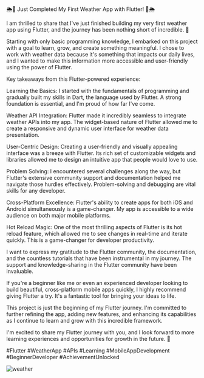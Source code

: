 🌦️📱 Just Completed My First Weather App with Flutter! 📱🌦️

I am thrilled to share that I've just finished building my very first weather app using Flutter, and the journey has been nothing short of incredible. 🚀

Starting with only basic programming knowledge, I embarked on this project with a goal to learn, grow, and create something meaningful. I chose to work with weather data because it's something that impacts our daily lives, and I wanted to make this information more accessible and user-friendly using the power of Flutter.

Key takeaways from this Flutter-powered experience:

Learning the Basics: I started with the fundamentals of programming and gradually built my skills in Dart, the language used by Flutter. A strong foundation is essential, and I'm proud of how far I've come.

Weather API Integration: Flutter made it incredibly seamless to integrate weather APIs into my app. The widget-based nature of Flutter allowed me to create a responsive and dynamic user interface for weather data presentation.

User-Centric Design: Creating a user-friendly and visually appealing interface was a breeze with Flutter. Its rich set of customizable widgets and libraries allowed me to design an intuitive app that people would love to use.

Problem Solving: I encountered several challenges along the way, but Flutter's extensive community support and documentation helped me navigate those hurdles effectively. Problem-solving and debugging are vital skills for any developer.

Cross-Platform Excellence: Flutter's ability to create apps for both iOS and Android simultaneously is a game-changer. My app is accessible to a wide audience on both major mobile platforms.

Hot Reload Magic: One of the most thrilling aspects of Flutter is its hot reload feature, which allowed me to see changes in real-time and iterate quickly. This is a game-changer for developer productivity.

I want to express my gratitude to the Flutter community, the documentation, and the countless tutorials that have been instrumental in my journey. The support and knowledge-sharing in the Flutter community have been invaluable.

If you're a beginner like me or even an experienced developer looking to build beautiful, cross-platform mobile apps quickly, I highly recommend giving Flutter a try. It's a fantastic tool for bringing your ideas to life.

This project is just the beginning of my Flutter journey. I'm committed to further refining the app, adding new features, and enhancing its capabilities as I continue to learn and grow with this incredible framework.

I'm excited to share my Flutter journey with you, and I look forward to more learning experiences and opportunities for growth in the future. 🚀

#Flutter #WeatherApp #APIs #Learning #MobileAppDevelopment #BeginnerDeveloper #AchievementUnlocked


![weather](https://github.com/dhrv-sharma/weather-app/assets/99127279/536b3f28-1cc6-44a9-80c3-39545471a618)


